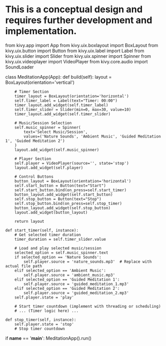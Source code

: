 # This is a conceptual design and requires further development and implementation.

from kivy.app import App
from kivy.uix.boxlayout import BoxLayout
from kivy.uix.button import Button
from kivy.uix.label import Label
from kivy.uix.slider import Slider
from kivy.uix.spinner import Spinner
from kivy.uix.videoplayer import VideoPlayer
from kivy.core.audio import SoundLoader

class MeditationApp(App):
    def build(self):
        layout = BoxLayout(orientation='vertical')

        # Timer Section
        timer_layout = BoxLayout(orientation='horizontal')
        self.timer_label = Label(text="Timer: 00:00")
        timer_layout.add_widget(self.timer_label)
        self.timer_slider = Slider(min=0, max=30, value=10) 
        timer_layout.add_widget(self.timer_slider)

        # Music/Session Selection
        self.music_spinner = Spinner(
            text='Select Music/Session',
            values=('Nature Sounds', 'Ambient Music', 'Guided Meditation 1', 'Guided Meditation 2')
        )
        layout.add_widget(self.music_spinner)

        # Player Section
        self.player = VideoPlayer(source='', state='stop') 
        layout.add_widget(self.player)

        # Control Buttons
        button_layout = BoxLayout(orientation='horizontal')
        self.start_button = Button(text="Start")
        self.start_button.bind(on_press=self.start_timer)
        button_layout.add_widget(self.start_button)
        self.stop_button = Button(text="Stop")
        self.stop_button.bind(on_press=self.stop_timer)
        button_layout.add_widget(self.stop_button)
        layout.add_widget(button_layout)

        return layout

    def start_timer(self, instance):
        # Get selected timer duration
        timer_duration = self.timer_slider.value 

        # Load and play selected music/session
        selected_option = self.music_spinner.text
        if selected_option == 'Nature Sounds':
            self.player.source = 'nature_sounds.mp3'  # Replace with actual file path
        elif selected_option == 'Ambient Music':
            self.player.source = 'ambient_music.mp3' 
        elif selected_option == 'Guided Meditation 1':
            self.player.source = 'guided_meditation_1.mp3'
        elif selected_option == 'Guided Meditation 2':
            self.player.source = 'guided_meditation_2.mp3'
        self.player.state = 'play'

        # Start timer countdown (implement with threading or scheduling)
        # ... (Timer logic here) ...

    def stop_timer(self, instance):
        self.player.state = 'stop'
        # Stop timer countdown 

if __name__ == '__main__':
    MeditationApp().run()
